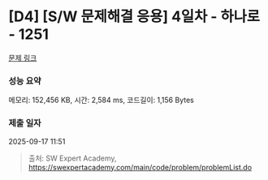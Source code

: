 # [D4] [S/W 문제해결 응용] 4일차 - 하나로 - 1251 

[문제 링크](https://swexpertacademy.com/main/code/problem/problemDetail.do?contestProbId=AV15StKqAQkCFAYD) 

### 성능 요약

메모리: 152,456 KB, 시간: 2,584 ms, 코드길이: 1,156 Bytes

### 제출 일자

2025-09-17 11:51



> 출처: SW Expert Academy, https://swexpertacademy.com/main/code/problem/problemList.do